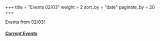 +++
title = "Events 02/03"
weight = 2
sort_by = "date"
paginate_by = 20
+++

Events from 02/03!

##### [<i class="bi bi-bell-fill"></i> Current Events](@/events/_index.md)
